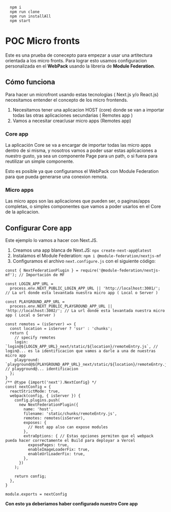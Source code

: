 ```
  npm i
  npm run clone
  npm run installAll
  npm start
```
# POC Micro fronts

Este es una prueba de conecepto para empezar a usar una artitectura orientada a los micro fronts.
Para lograr esto usamos configuracion personalizada en el **WebPack** usando la libreria de **Module Federation**.

## Cómo funciona

Para hacer un microfront usando estas tecnologias ( Next.js y/o React.js) necesitamos entender el concepto de los micro frontends.

1. Necesitamos tener una aplicacion HOST (core) donde se van a importar todas las otras aplicaciones secundarias ( Remotes app )
2. Vamos a necesitar crear/usar micro apps (Remotes app)

### Core app

La aplicación Core se va a encargar de importar todas las micro apps dentro de si misma, y nosotros vamos a poder usar estas aplicaciones a nuestro gusto, ya sea un componente Page para un path, o si fuera para reutilizar un simple componente.

Esto es posible ya que configuramos el WebPack con Module Federation para que pueda generarse una conexion remota.

### Micro apps

Las micro apps son las aplicaciones que pueden ser, o paginas/apps completas, o simples componentes que vamos a poder usarlos en el Core de la aplicacion.


## Configurar Core app

Este ejemplo lo vamos a hacer con Next.JS.

1. Creamos una app blanca de Next.JS: `npx create-next-app@latest`
2. Instalamos el Module Federation: `npm i @module-federation/nextjs-mf`
3. Configuramos el archivo `next.configure.js` con el siguiente código:

```
const { NextFederationPlugin } = require('@module-federation/nextjs-mf'); // Importación de MF

const LOGIN_APP_URL =
  process.env.NEXT_PUBLIC_LOGIN_APP_URL || 'http://localhost:3001/'; // La url donde esta levantada nuestra micro app ( Local o Server )

const PLAYGROUND_APP_URL =
  process.env.NEXT_PUBLIC_PLAYGROUND_APP_URL || 'http://localhost:3002/'; // La url donde esta levantada nuestra micro app ( Local o Server )

const remotes = (isServer) => {
  const location = isServer ? 'ssr' : 'chunks';
  return {
    // specify remotes
    login: `login@${LOGIN_APP_URL}_next/static/${location}/remoteEntry.js`, // login@... es la identificacion que vamos a darle a una de nuestras micro app
    playground: `playground@${PLAYGROUND_APP_URL}_next/static/${location}/remoteEntry.js`, // playground@... identificacion
  };
}
/** @type {import('next').NextConfig} */
const nextConfig = {
  reactStrictMode: true,
  webpack(config, { isServer }) {
    config.plugins.push(
      new NextFederationPlugin({
        name: 'host',
        filename: 'static/chunks/remoteEntry.js',
        remotes: remotes(isServer),
        exposes: {
          // Host app also can expose modules
        },
        extraOptions: { // Estas opciones permiten que el webpack pueda hacer correctamente el Build para deployar a Vercel
          exposePages: true, 
          enableImageLoaderFix: true,
          enableUrlLoaderFix: true, 
        },
      })
    );

    return config;
  },
}

module.exports = nextConfig
```

**Con esto ya deberiamos haber configurado nuestro Core app**